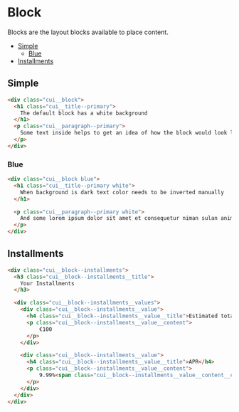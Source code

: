 # Block

Blocks are the layout blocks available to place content.

- [Simple](#Block/simple)
	- [Blue](#Block/simple/blue)
- [Installments](#Block/installments)

<a name="Block/simple"></a>
## Simple

```html
<div class="cui__block">
  <h1 class="cui__title--primary">
    The default block has a white background
  </h1>
  <p class="cui__paragraph--primary">
    Some text inside helps to get an idea of how the block would look like.
  </p>
</div>
```

<a name="Block/simple/blue"></a>
### Blue

```html
<div class="cui__block blue">
  <h1 class="cui__title--primary white">
    When background is dark text color needs to be inverted manually
  </h1>

  <p class="cui__paragraph--primary white">
    And some lorem ipsum dolor sit amet et consequetur niman sulan anima lontana.
  </p>
</div>
```

<a name="Block/installments"></a>
## Installments

```html
<div class="cui__block--installments">
  <h3 class="cui__block--installments__title">
    Your Installments
  </h3>

  <div class="cui__block--installments__values">
    <div class="cui__block--installments__value">
      <h4 class="cui__block--installments__value__title">Estimated total</h4>
      <p class="cui__block--installments__value__content">
          €100
      </p>
    </div>

    <div class="cui__block--installments__value">
      <h4 class="cui__block--installments__value__title">APR</h4>
      <p class="cui__block--installments__value__content">
          9.99%<span class="cui__block--installments__value__content__clarification">†</span>
      </p>
    </div>  
  </div>
</div>
```
